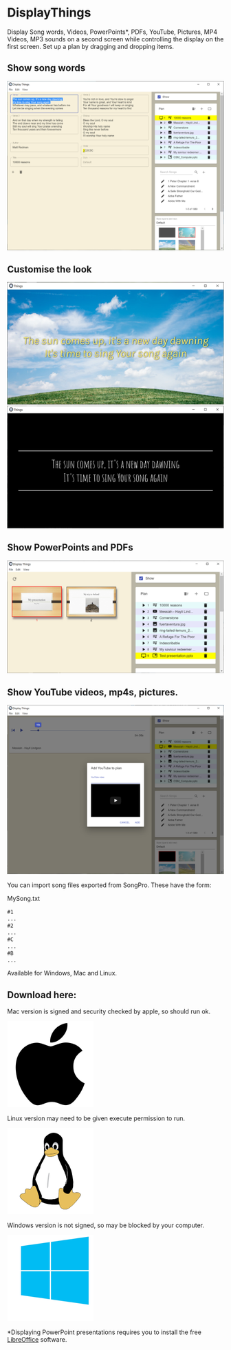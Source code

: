 # DisplayThings

Display Song words, Videos, PowerPoints*, PDFs, YouTube, Pictures, MP4 Videos, MP3 sounds on a second screen while controlling the display on the first screen. Set up a plan by dragging and dropping items. 

## Show song words
![alt text](screenshot1.png "Display things screen shot 1")
## Customise the look
![alt text](screenshot2.png "Display things screen shot 2")
![alt text](screenshot3.png "Display things screen shot 3")
## Show PowerPoints and PDFs
![alt text](screenshot4.png "Display things screen shot 4")
## Show YouTube videos, mp4s, pictures.
![alt text](screenshot5.png "Display things screen shot 5")

You can import song files exported from SongPro. These have the form:

MySong.txt
```
#1
...
#2
...
#C
...
#B
...
```

Available for Windows, Mac and Linux.

## Download here:

Mac version is signed and security checked by apple, so should run ok.

[![alt text](apple.png "Download for Mac")](https://github.com/iain-h/DisplayThings/releases/download/1.0.0/DisplayThings-1.0.0.dmg)

Linux version may need to be given execute permission to run.

[![alt text](linux.png "Download for Linux")](https://github.com/iain-h/DisplayThings/releases/download/1.0.0/DisplayThings-1.0.0.AppImage)

Windows version is not signed, so may be blocked by your computer.

[![alt text](windows-icon-png-8.png "Download for Windows" )](https://github.com/iain-h/DisplayThings/releases/download/1.0.0/DisplayThings.Setup.1.0.0.exe)

*Displaying PowerPoint presentations requires you to install the free [LibreOffice](https://www.libreoffice.org/) software.
